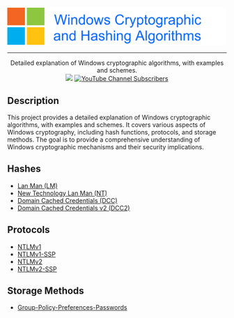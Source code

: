 ![](./.github/banner.png)

---

<p align="center">
  Detailed explanation of Windows cryptographic algorithms, with examples and schemes.
  <br>
  <a href="https://twitter.com/intent/follow?screen_name=podalirius_" title="Follow"><img src="https://img.shields.io/twitter/follow/podalirius_?label=Podalirius&style=social"></a>
  <a href="https://www.youtube.com/c/Podalirius_?sub_confirmation=1" title="Subscribe"><img alt="YouTube Channel Subscribers" src="https://img.shields.io/youtube/channel/subscribers/UCF_x5O7CSfr82AfNVTKOv_A?style=social"></a>
  <br>
</p>

## Description

This project provides a detailed explanation of Windows cryptographic algorithms, with examples and schemes. It covers various aspects of Windows cryptography, including hash functions, protocols, and storage methods. The goal is to provide a comprehensive understanding of Windows cryptographic mechanisms and their security implications.

## Hashes

- [Lan Man (LM)](./Hashes/Lan%20Man%20%28LM%29)
- [New Technology Lan Man (NT)](./Hashes/New%20Technology%20Lan%20Man%20%28NT%29)
- [Domain Cached Credentials (DCC)](./Hashes/Domain%20Cached%20Credentials%20%28DCC%29)
- [Domain Cached Credentials v2 (DCC2)](./Hashes/Domain%20Cached%20Credentials%20v2%20%28DCC2%29)

## Protocols

- [NTLMv1](./Protocols/NTLMv1)
- [NTLMv1-SSP](./Protocols/NTLMv1-SSP)
- [NTLMv2](./Protocols/NTLMv2)
- [NTLMv2-SSP](./Protocols/NTLMv2-SSP)

## Storage Methods

- [Group-Policy-Preferences-Passwords](./Storage-Methods/Group-Policy-Preferences-Passwords/)
